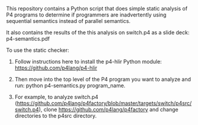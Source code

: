 This repository contains a Python script that does simple static analysis of P4 programs to determine if programmers are inadvertently using sequential semantics instead of parallel semantics.

It also contains the results of the this analysis on switch.p4 as a slide deck: p4-semantics.pdf

To use the static checker:

1. Follow instructions here to install the p4-hlir Python module: https://github.com/p4lang/p4-hlir

2. Then move into the top level of the P4 program you want to analyze and run: python p4-semantics.py program_name.

3. For example, to analyze switch.p4 (https://github.com/p4lang/p4factory/blob/master/targets/switch/p4src/switch.p4),
   clone https://github.com/p4lang/p4factory and change directories to the p4src directory.
